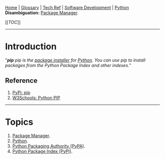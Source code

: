 [Home](/Slalom-LLC/Slalom-Consulting) | [Glossary](/Glossary) | [Tech Ref](/Tech-Ref) | [Software Development](/Tech-Ref/Software-Development) | [Python](/Tech-Ref/Software-Development/Python)
**Disambiguation:** [Package Manager](/Tech-Ref/Package-Manager).

[[_TOC_]]

---
# Introduction
"_***pip*** pip is the [package installer](/Tech-Ref/Package-Manager) for [Python](/Tech-Ref/Software-Development/Python). You can use pip to install packages from the Python Package Index and other indexes._"

## Reference
1. [PyPi: pip](https://pypi.org/project/pip/)
1. [W3Schools: Python PIP](https://www.w3schools.com/python/python_pip.asp)

---
# Topics
1. [Package Manager](/Tech-Ref/Package-Manager).
1. [Python](/Tech-Ref/Software-Development/Python).
1. [Python Packaging Authority (PyPA)](/Tech-Ref/Software-Development/Python/PyPA-\(Python-Packaging-Authority\)).
1. [Python Package Index (PyPI)](/Tech-Ref/Software-Development/Python/PyPI-\(Python-Package-Index\)).
